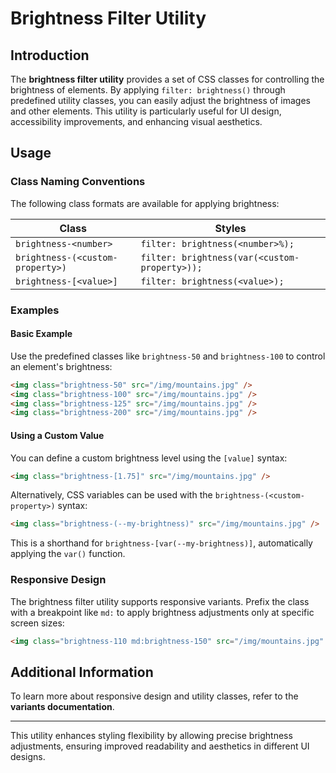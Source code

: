 # Brightness Filter Utility

## Introduction
The **brightness filter utility** provides a set of CSS classes for controlling the brightness of elements. By applying `filter: brightness()` through predefined utility classes, you can easily adjust the brightness of images and other elements. This utility is particularly useful for UI design, accessibility improvements, and enhancing visual aesthetics.

## Usage
### Class Naming Conventions
The following class formats are available for applying brightness:

| Class | Styles |
|-------|--------|
| `brightness-<number>` | `filter: brightness(<number>%);` |
| `brightness-(<custom-property>)` | `filter: brightness(var(<custom-property>));` |
| `brightness-[<value>]` | `filter: brightness(<value>);` |

### Examples
#### Basic Example
Use the predefined classes like `brightness-50` and `brightness-100` to control an element's brightness:

```html
<img class="brightness-50" src="/img/mountains.jpg" />
<img class="brightness-100" src="/img/mountains.jpg" />
<img class="brightness-125" src="/img/mountains.jpg" />
<img class="brightness-200" src="/img/mountains.jpg" />
```

#### Using a Custom Value
You can define a custom brightness level using the `[value]` syntax:

```html
<img class="brightness-[1.75]" src="/img/mountains.jpg" />
```

Alternatively, CSS variables can be used with the `brightness-(<custom-property>)` syntax:

```html
<img class="brightness-(--my-brightness)" src="/img/mountains.jpg" />
```
This is a shorthand for `brightness-[var(--my-brightness)]`, automatically applying the `var()` function.

### Responsive Design
The brightness filter utility supports responsive variants. Prefix the class with a breakpoint like `md:` to apply brightness adjustments only at specific screen sizes:

```html
<img class="brightness-110 md:brightness-150" src="/img/mountains.jpg" />
```

## Additional Information
To learn more about responsive design and utility classes, refer to the **variants documentation**.

---
This utility enhances styling flexibility by allowing precise brightness adjustments, ensuring improved readability and aesthetics in different UI designs.

